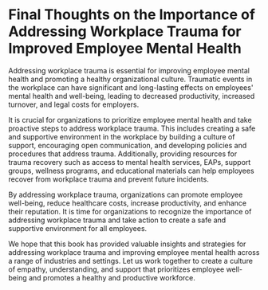 Final Thoughts on the Importance of Addressing Workplace Trauma for Improved Employee Mental Health
===============================================================================================================

Addressing workplace trauma is essential for improving employee mental health and promoting a healthy organizational culture. Traumatic events in the workplace can have significant and long-lasting effects on employees' mental health and well-being, leading to decreased productivity, increased turnover, and legal costs for employers.

It is crucial for organizations to prioritize employee mental health and take proactive steps to address workplace trauma. This includes creating a safe and supportive environment in the workplace by building a culture of support, encouraging open communication, and developing policies and procedures that address trauma. Additionally, providing resources for trauma recovery such as access to mental health services, EAPs, support groups, wellness programs, and educational materials can help employees recover from workplace trauma and prevent future incidents.

By addressing workplace trauma, organizations can promote employee well-being, reduce healthcare costs, increase productivity, and enhance their reputation. It is time for organizations to recognize the importance of addressing workplace trauma and take action to create a safe and supportive environment for all employees.

We hope that this book has provided valuable insights and strategies for addressing workplace trauma and improving employee mental health across a range of industries and settings. Let us work together to create a culture of empathy, understanding, and support that prioritizes employee well-being and promotes a healthy and productive workforce.
